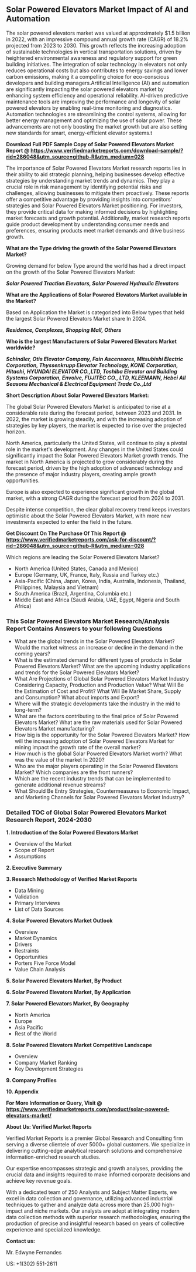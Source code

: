 <h2>Solar Powered Elevators Market Impact of AI and Automation</h2>The solar powered elevators market was valued at approximately $1.5 billion in 2022, with an impressive compound annual growth rate (CAGR) of 18.2% projected from 2023 to 2030. This growth reflects the increasing adoption of sustainable technologies in vertical transportation solutions, driven by heightened environmental awareness and regulatory support for green building initiatives. The integration of solar technology in elevators not only reduces operational costs but also contributes to energy savings and lower carbon emissions, making it a compelling choice for eco-conscious developers and building managers.Artificial Intelligence (AI) and automation are significantly impacting the solar powered elevators market by enhancing system efficiency and operational reliability. AI-driven predictive maintenance tools are improving the performance and longevity of solar powered elevators by enabling real-time monitoring and diagnostics. Automation technologies are streamlining the control systems, allowing for better energy management and optimizing the use of solar power. These advancements are not only boosting the market growth but are also setting new standards for smart, energy-efficient elevator systems.t</p><p id="" class=""><strong>Download Full PDF Sample Copy of Solar Powered Elevators Market Report @ <a href="https://www.verifiedmarketreports.com/download-sample/?rid=286048&utm_source=github-R&utm_medium=028" target="_blank">https://www.verifiedmarketreports.com/download-sample/?rid=286048&utm_source=github-R&utm_medium=028</a></strong></p><p>The importance of&nbsp;Solar Powered Elevators Market research reports lies in their ability to aid strategic planning, helping businesses develop effective strategies by understanding market trends and dynamics. They play a crucial role in risk management by identifying potential risks and challenges, allowing businesses to mitigate them proactively. These reports offer a competitive advantage by providing insights into competitors' strategies and Solar Powered Elevators Market positioning. For investors, they provide critical data for making informed decisions by highlighting market forecasts and growth potential. Additionally, market research reports guide product development by understanding consumer needs and preferences, ensuring products meet market demands and drive business growth.</p><p><strong>What are the&nbsp;Type driving the growth of the Solar Powered Elevators Market?</strong></p><p id="" class="">Growing demand for below Type around the world has had a direct impact on the growth of the Solar Powered Elevators Market:</p><em><strong>Solar Powered Traction Elevators, Solar Powered Hydraulic Elevators</strong></em></p><strong>What are the&nbsp;Applications&nbsp;of Solar Powered Elevators Market available in the Market?</strong></p><p id="" class="">Based on Application the Market is categorized into Below types that held the largest Solar Powered Elevators Market share In 2024.</p><em><strong>Residence, Complexes, Shopping Mall, Others</strong></em></p><strong>Who is the largest Manufacturers of Solar Powered Elevators Market worldwide?</strong></p><p><em><strong>Schindler, Otis Elevator Company, Fain Ascensores, Mitsubishi Electric Corporation, Thyssenkrupp Elevator Technology, KONE Corporation, Hitachi, HYUNDAI ELEVATOR CO.,LTD, Toshiba Elevator and Building Systems Corporation, Envolve, FUJITEC CO., LTD, KLEEMANN, Hebei All Seasons Mechanical & Electrical Equipment Trade Co.,Ltd</strong></em></p><p id="" class=""><strong>Short Description About Solar Powered Elevators Market:</strong></p><p>The global Solar Powered Elevators Market is anticipated to rise at a considerable rate during the forecast period, between 2023 and 2031. In 2022, the market is growing steadily, and with the increasing adoption of strategies by key players, the market is expected to rise over the projected horizon.</p><p>North America, particularly the United States, will continue to play a pivotal role in the market's development. Any changes in the United States could significantly impact the Solar Powered Elevators Market growth trends. The market in North America is projected to grow considerably during the forecast period, driven by the high adoption of advanced technology and the presence of major industry players, creating ample growth opportunities.</p><p>Europe is also expected to experience significant growth in the global market, with a strong CAGR during the forecast period from 2024 to 2031.</p><p>Despite intense competition, the clear global recovery trend keeps investors optimistic about the Solar Powered Elevators Market, with more new investments expected to enter the field in the future.</p><p id="" class=""><strong>Get Discount On The Purchase Of This Report @ <a href="https://www.verifiedmarketreports.com/ask-for-discount/?rid=286048&utm_source=github-R&utm_medium=028" target="_blank">https://www.verifiedmarketreports.com/ask-for-discount/?rid=286048&utm_source=github-R&utm_medium=028</a></strong></p>Which regions are leading the Solar Powered Elevators Market?</p><ul><li>North America (United States, Canada and Mexico)</li><li>Europe (Germany, UK, France, Italy, Russia and Turkey etc.)</li><li>Asia-Pacific (China, Japan, Korea, India, Australia, Indonesia, Thailand, Philippines, Malaysia and Vietnam)</li><li>South America (Brazil, Argentina, Columbia etc.)</li><li>Middle East and Africa (Saudi Arabia, UAE, Egypt, Nigeria and South Africa)</li></ul><h3 id="" class="">This Solar Powered Elevators Market Research/Analysis Report Contains Answers to your following Questions</h3><ul><li>What are the global trends in the Solar Powered Elevators Market? Would the market witness an increase or decline in the demand in the coming years?</li><li>What is the estimated demand for different types of products in Solar Powered Elevators Market? What are the upcoming industry applications and trends for the Solar Powered Elevators Market?</li><li>What Are Projections of Global Solar Powered Elevators Market Industry Considering Capacity, Production and Production Value? What Will Be the Estimation of Cost and Profit? What Will Be Market Share, Supply and Consumption? What about imports and Export?</li><li>Where will the strategic developments take the industry in the mid to long-term?</li><li>What are the factors contributing to the final price of Solar Powered Elevators Market? What are the raw materials used for Solar Powered Elevators Market manufacturing?</li><li>How big is the opportunity for the Solar Powered Elevators Market? How will the increasing adoption of Solar Powered Elevators Market for mining impact the growth rate of the overall market?</li><li>How much is the global Solar Powered Elevators Market worth? What was the value of the market In 2020?</li><li>Who are the major players operating in the Solar Powered Elevators Market? Which companies are the front runners?</li><li>Which are the recent industry trends that can be implemented to generate additional revenue streams?</li><li>What Should Be Entry Strategies, Countermeasures to Economic Impact, and Marketing Channels for Solar Powered Elevators Market Industry?</li></ul><h3 id="" class="">Detailed TOC of Global Solar Powered Elevators Market Research Report, 2024-2030</h3><p id="" class=""><strong>1. Introduction of the Solar Powered Elevators Market</strong></p><ul><li>Overview of the Market</li><li>Scope of Report</li><li>Assumptions</li></ul><p id="" class=""><strong>2. Executive Summary</strong></p><p id="" class=""><strong>3. Research Methodology of Verified Market Reports</strong></p><ul><li>Data Mining</li><li>Validation</li><li>Primary Interviews</li><li>List of Data Sources</li></ul><p id="" class=""><strong>4. Solar Powered Elevators Market Outlook</strong></p><ul><li>Overview</li><li>Market Dynamics</li><li>Drivers</li><li>Restraints</li><li>Opportunities</li><li>Porters Five Force Model</li><li>Value Chain Analysis</li></ul><p id="" class=""><strong>5. Solar Powered Elevators Market, By Product</strong></p><p id="" class=""><strong>6. Solar Powered Elevators Market, By Application</strong></p><p id="" class=""><strong>7. Solar Powered Elevators Market, By Geography</strong></p><ul><li>North America</li><li>Europe</li><li>Asia Pacific</li><li>Rest of the World</li></ul><p id="" class=""><strong>8. Solar Powered Elevators Market Competitive Landscape</strong></p><ul><li>Overview</li><li>Company Market Ranking</li><li>Key Development Strategies</li></ul><p id="" class=""><strong>9. Company Profiles</strong></p><p id="" class=""><strong>10. Appendix</strong></p><p id="" class=""><strong>For More Information or Query, Visit @ <a href="https://www.verifiedmarketreports.com/product/solar-powered-elevators-market/" target="_blank">https://www.verifiedmarketreports.com/product/solar-powered-elevators-market/</a></strong></p><p id="" class=""><strong>About Us: Verified Market Reports</strong></p><p id="" class="">Verified Market Reports is a premier Global Research and Consulting firm serving a diverse clientele of over 5000+ global customers. We specialize in delivering cutting-edge analytical research solutions and comprehensive information-enriched research studies.</p><p id="" class="">Our expertise encompasses strategic and growth analyses, providing the crucial data and insights required to make informed corporate decisions and achieve key revenue goals.</p><p id="" class="">With a dedicated team of 250 Analysts and Subject Matter Experts, we excel in data collection and governance, utilizing advanced industrial techniques to gather and analyze data across more than 25,000 high-impact and niche markets. Our analysts are adept at integrating modern data collection methods with superior research methodologies, ensuring the production of precise and insightful research based on years of collective experience and specialized knowledge.</p><p id="" class=""><strong>Contact us:</strong></p><p id="" class="">Mr. Edwyne Fernandes</p><p id="" class="">US: +1(302) 551-2611</p>